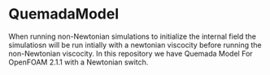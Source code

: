 # QuemadaModel
When running non-Newtonian simulations to initialize the internal field the simulatiosn will be run intially with a newtonian viscocity before running the non-Newtonian viscocity. In this repository we have Quemada Model For OpenFOAM 2.1.1 with a Newtonian switch.

